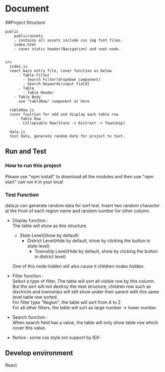 # Document

##Project Structure
          
  ```
  public
      public/assets  
      - contains all assets include css img font files.
      index.html
      - cover static header(Navigation) and root node.
      

  src 
    index.js
    react main entry file, cover function as below 
        - Table Filter
          - Search Filter(dropdown component)
          - Search Keywords(input field)
        - Table
          - Table Header
      - Table Body
        use "tableRow" component at here
    
    tableRow.js    
    cover function for add and display each table row
       - Table Row
        - Collapsable Row(State -> Distract -> Township)
            
    data.js
    test data, generate random date for project to test.
  ```
## Run and Test

### How to  run this project
Please use "npm install" to download all the modules and then use "npm start" can run it in your local

### Test Function

data.js can generate random data for sort test. Insert two random charactor at the front of each region name and random number for other column.  

* Display function :  
    The table will show as this structure.
    - State Level(Show by default)  
        - District Level(Hide by default, show by clicking the button in state level)
          - Township Level(Hide by default, show by clicking the button in district level)  
  
   One of this node hidden will also cause it children nodes hidden.
   
* Filter function :  
    Select a type of filter, The table will sort all visible row by this column. But the sort will not destroy the nest structure, children row such as disctricts and townships will still 
    show  under their parent with this same level table row sorted.  
    For filter type "Region", the table will sort from A to Z  
    For all other filters, the table will sort as large number -> lower number
    
* Search function :  
    When search field has a value, the table will only show table row which cover this value.
    
* Notice : some css style not support by IE8-    
    
    
    
## Develop environment

React
    


